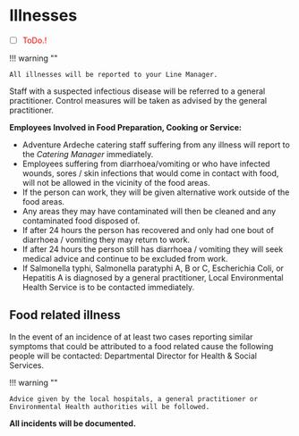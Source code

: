 # Illnesses

- [ ] <span style="color:red">ToDo.!</span>
  
!!! warning ""
    
    All illnesses will be reported to your Line Manager.

Staff with a suspected infectious disease will be referred to a general practitioner. Control measures will be taken as advised by the general practitioner.

**Employees Involved in Food Preparation, Cooking or Service:**

* Adventure Ardeche catering staff suffering from any illness will report to the *Catering Manager* immediately.
* Employees suffering from diarrhoea/vomiting or who have infected wounds, sores / skin infections that would come in contact with food, will not be allowed in the vicinity of the food areas.
* If the person can work, they will be given alternative work outside of the food areas.
* Any areas they may have contaminated will then be cleaned and any contaminated food disposed of.
* If after 24 hours the person has recovered and only had one bout of diarrhoea / vomiting they may return to work.
* If after 24 hours the person still has diarrhoea / vomiting they will seek medical advice and continue to be excluded from work.
* If Salmonella typhi, Salmonella paratyphi A, B or C, Escherichia Coli, or Hepatitis A is diagnosed by a general practitioner, Local Environmental Health Service is to be contacted immediately.

## Food related illness
In the event of an incidence of at least two cases reporting similar symptoms that could be attributed to a food related cause the following people will be contacted:
Departmental Director for Health & Social Services.  

!!! warning ""

    Advice given by the local hospitals, a general practitioner or Environmental Health authorities will be followed.

**All incidents will be documented.**
